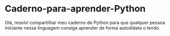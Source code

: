 # Caderno-para-aprender-Python
Olá, resolvi compartilhar meu caderno de Python para que qualquer pessoa iniciante nessa linguagem consiga aprender de forma autodidata o lendo.
